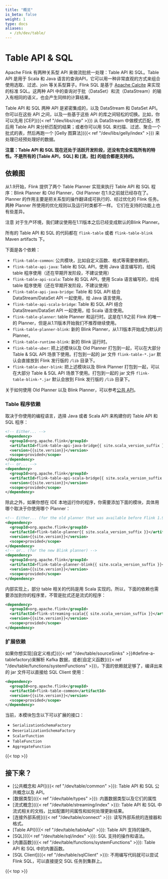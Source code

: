 ```yaml
---
title: "概览"
is_beta: false
weight: 1
type: docs
aliases:
  - /zh/dev/table/
---
```

<!--
Licensed to the Apache Software Foundation (ASF) under one
or more contributor license agreements.  See the NOTICE file
distributed with this work for additional information
regarding copyright ownership.  The ASF licenses this file
to you under the Apache License, Version 2.0 (the
"License"); you may not use this file except in compliance
with the License.  You may obtain a copy of the License at

  http://www.apache.org/licenses/LICENSE-2.0

Unless required by applicable law or agreed to in writing,
software distributed under the License is distributed on an
"AS IS" BASIS, WITHOUT WARRANTIES OR CONDITIONS OF ANY
KIND, either express or implied.  See the License for the
specific language governing permissions and limitations
under the License.
-->

# Table API & SQL

Apache Flink 有两种关系型 API 来做流批统一处理：Table API 和 SQL。Table API 是用于 Scala 和 Java 语言的查询API，它可以用一种非常直观的方式来组合使用选取、过滤、join 等关系型算子。Flink SQL 是基于 [Apache Calcite](https://calcite.apache.org) 来实现的标准 SQL。这两种 API 中的查询对于批（DataSet）和流（DataStream）的输入有相同的语义，也会产生同样的计算结果。

Table API 和 SQL 两种 API 是紧密集成的，以及 DataStream 和 DataSet API。你可以在这些 API 之间，以及一些基于这些 API 的库之间轻松的切换。比如，你可以先用 [CEP]({{< ref "/dev/libs/cep" >}}) 从 DataStream 中做模式匹配，然后用 Table API 来分析匹配的结果；或者你可以用 SQL 来扫描、过滤、聚合一个批式的表，然后再跑一个 [Gelly 图算法]({{< ref "/dev/libs/gelly/index" >}}) 来处理已经预处理好的数据。

**注意：Table API 和 SQL 现在还处于活跃开发阶段，还没有完全实现所有的特性。不是所有的 \[Table API，SQL\] 和 \[流，批\] 的组合都是支持的。**

依赖图
--------------------

从1.9开始，Flink 提供了两个 Table Planner 实现来执行 Table API 和 SQL 程序：Blink Planner 和 Old Planner，Old Planner 在1.9之前就已经存在了。
Planner 的作用主要是把关系型的操作翻译成可执行的、经过优化的 Flink 任务。两种 Planner 所使用的优化规则以及运行时类都不一样。
它们在支持的功能上也有些差异。

<span class="label label-danger">注意</span> 对于生产环境，我们建议使用在1.11版本之后已经变成默认的Blink Planner。

所有的 Table API 和 SQL 的代码都在 `flink-table` 或者 `flink-table-blink` Maven artifacts 下。

下面是各个依赖：

* `flink-table-common`: 公共模块，比如自定义函数、格式等需要依赖的。
* `flink-table-api-java`: Table 和 SQL API，使用 Java 语言编写的，给纯 table 程序使用（还在早期开发阶段，不建议使用）
* `flink-table-api-scala`: Table 和 SQL API，使用 Scala 语言编写的，给纯 table 程序使用（还在早期开发阶段，不建议使用）
* `flink-table-api-java-bridge`: Table 和 SQL API 结合 DataStream/DataSet API 一起使用，给 Java 语言使用。
* `flink-table-api-scala-bridge`: Table 和 SQL API 结合 DataStream/DataSet API 一起使用，给 Scala 语言使用。
* `flink-table-planner`: table Planner 和运行时。这是在1.9之前 Flink 的唯一的 Planner，但是从1.11版本开始我们不推荐继续使用。
* `flink-table-planner-blink`: 新的 Blink Planner，从1.11版本开始成为默认的 Planner。
* `flink-table-runtime-blink`: 新的 Blink 运行时。
* `flink-table-uber`: 把上述模块以及 Old Planner 打包到一起，可以在大部分 Table & SQL API 场景下使用。打包到一起的 jar 文件 `flink-table-*.jar` 默认会直接放到 Flink 发行版的 `/lib` 目录下。
* `flink-table-uber-blink`: 把上述模块以及 Blink Planner 打包到一起，可以在大部分 Table & SQL API 场景下使用。打包到一起的 jar 文件 `flink-table-blink-*.jar` 默认会放到 Flink 发行版的 `/lib` 目录下。

关于如何使用 Old Planner 以及 Blink Planner，可以参考[公共 API](common.html)。 

### Table 程序依赖

取决于你使用的编程语言，选择 Java 或者 Scala API 来构建你的 Table API 和 SQL 程序：

```xml
<!-- Either... -->
<dependency>
  <groupId>org.apache.flink</groupId>
  <artifactId>flink-table-api-java-bridge{{ site.scala_version_suffix }}</artifactId>
  <version>{{site.version}}</version>
  <scope>provided</scope>
</dependency>
<!-- or... -->
<dependency>
  <groupId>org.apache.flink</groupId>
  <artifactId>flink-table-api-scala-bridge{{ site.scala_version_suffix }}</artifactId>
  <version>{{site.version}}</version>
  <scope>provided</scope>
</dependency>
```

除此之外，如果你想在 IDE 本地运行你的程序，你需要添加下面的模块，具体用哪个取决于你使用哪个 Planner：

```xml
<!-- Either... (for the old planner that was available before Flink 1.9) -->
<dependency>
  <groupId>org.apache.flink</groupId>
  <artifactId>flink-table-planner{{ site.scala_version_suffix }}</artifactId>
  <version>{{site.version}}</version>
  <scope>provided</scope>
</dependency>
<!-- or.. (for the new Blink planner) -->
<dependency>
  <groupId>org.apache.flink</groupId>
  <artifactId>flink-table-planner-blink{{ site.scala_version_suffix }}</artifactId>
  <version>{{site.version}}</version>
  <scope>provided</scope>
</dependency>
```

内部实现上，部分 table 相关的代码是用 Scala 实现的。所以，下面的依赖也需要添加到你的程序里，不管是批式还是流式的程序：

```xml
<dependency>
  <groupId>org.apache.flink</groupId>
  <artifactId>flink-streaming-scala{{ site.scala_version_suffix }}</artifactId>
  <version>{{site.version}}</version>
  <scope>provided</scope>
</dependency>
```

### 扩展依赖

如果你想实现[自定义格式]({{< ref "/dev/table/sourceSinks" >}}#define-a-tablefactory)来解析 Kafka 数据，或者[自定义函数]({{< ref "/dev/table/functions/systemFunctions" >}})，下面的依赖就足够了，编译出来的 jar 文件可以直接给 SQL Client 使用：

```xml
<dependency>
  <groupId>org.apache.flink</groupId>
  <artifactId>flink-table-common</artifactId>
  <version>{{site.version}}</version>
  <scope>provided</scope>
</dependency>
```

当前，本模块包含以下可以扩展的接口：
- `SerializationSchemaFactory`
- `DeserializationSchemaFactory`
- `ScalarFunction`
- `TableFunction`
- `AggregateFunction`

{{< top >}}

接下来？
-----------------

* [公共概念和 API]({{< ref "/dev/table/common" >}}): Table API 和 SQL 公共概念以及 API。
* [数据类型]({{< ref "/dev/table/types" >}}): 内置数据类型以及它们的属性
* [流式概念]({{< ref "/dev/table/streaming/index" >}}): Table API 和 SQL 中流式相关的文档，比如配置时间属性和如何处理更新结果。
* [连接外部系统]({{< ref "/dev/table/connect" >}}): 读写外部系统的连接器和格式。
* [Table API]({{< ref "/dev/table/tableApi" >}}): Table API 支持的操作。
* [SQL]({{< ref "/dev/table/sql/index" >}}): SQL 支持的操作和语法。
* [内置函数]({{< ref "/dev/table/functions/systemFunctions" >}}): Table API 和 SQL 中的内置函数。
* [SQL Client]({{< ref "/dev/table/sqlClient" >}}): 不用编写代码就可以尝试 Flink SQL，可以直接提交 SQL 任务到集群上。

{{< top >}}

